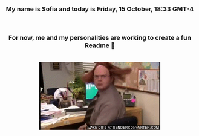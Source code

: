 


<div align="center">
<h3 >My name is Sofia and today is Friday, 15 October, 18:33 GMT-4</h3><br>
<h3 >For now, me and my personalities are working to create a fun Readme 👋
</h3><br>
<img src='img/dwight.gif' alt='working...'/>
</div>
